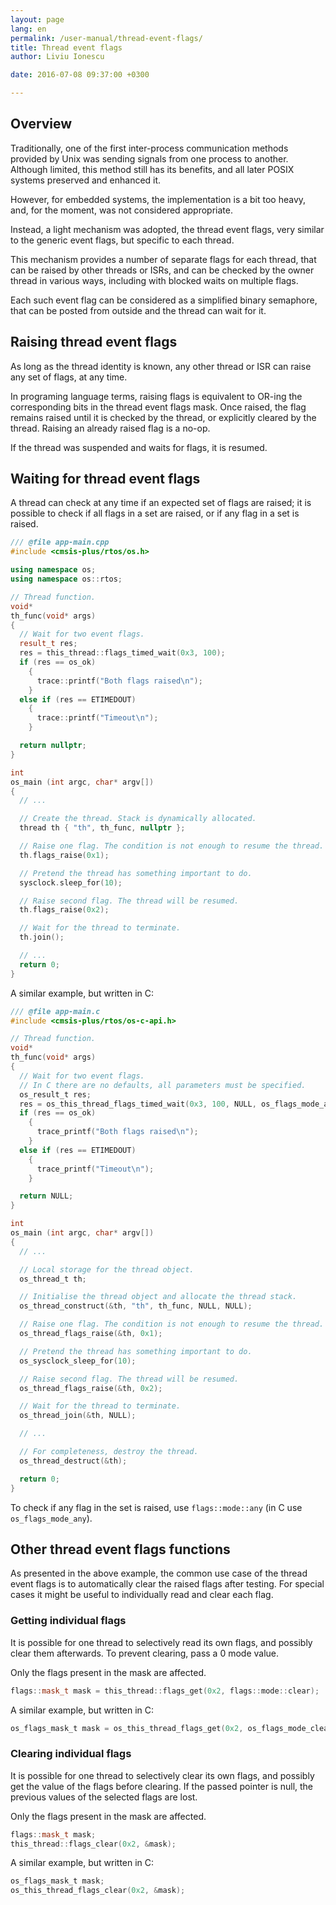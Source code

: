 ```yaml
---
layout: page
lang: en
permalink: /user-manual/thread-event-flags/
title: Thread event flags
author: Liviu Ionescu

date: 2016-07-08 09:37:00 +0300

---
```


## Overview

Traditionally, one of the first inter-process communication methods provided by Unix was sending signals from one process to another. Although limited, this method still has its benefits, and all later POSIX systems preserved and enhanced it.

However, for embedded systems, the implementation is a bit too heavy, and, for the moment, was not considered appropriate.

Instead, a light mechanism was adopted, the thread event flags, very similar to the generic event flags, but specific to each thread.

This mechanism provides a number of separate flags for each thread, that can be raised by other threads or ISRs, and can be checked by the owner thread in various ways, including with blocked waits on multiple flags.

Each such event flag can be considered as a simplified binary semaphore, that can be posted from outside and the thread can wait for it.

## Raising thread event flags

As long as the thread identity is known, any other thread or ISR can raise any set of flags, at any time.

In programing language terms, raising flags is equivalent to OR-ing the corresponding bits in the thread event flags mask. Once raised, the flag remains raised until it is checked by the thread, or explicitly cleared by the thread. Raising an already raised flag is a no-op.

If the thread was suspended and waits for flags, it is resumed.

## Waiting for thread event flags

A thread can check at any time if an expected set of flags are raised; it is possible to check if all flags in a set are raised, or if any flag in a set is raised.

``` c++
/// @file app-main.cpp
#include <cmsis-plus/rtos/os.h>

using namespace os;
using namespace os::rtos;

// Thread function.
void*
th_func(void* args)
{
  // Wait for two event flags.
  result_t res;
  res = this_thread::flags_timed_wait(0x3, 100);
  if (res == os_ok)
    {
      trace::printf("Both flags raised\n");
    }
  else if (res == ETIMEDOUT)
    {
      trace::printf("Timeout\n");
    }

  return nullptr;
}

int
os_main (int argc, char* argv[])
{
  // ...

  // Create the thread. Stack is dynamically allocated.
  thread th { "th", th_func, nullptr };

  // Raise one flag. The condition is not enough to resume the thread.
  th.flags_raise(0x1);

  // Pretend the thread has something important to do.
  sysclock.sleep_for(10);

  // Raise second flag. The thread will be resumed.
  th.flags_raise(0x2);

  // Wait for the thread to terminate.
  th.join();

  // ...
  return 0;
}
```

A similar example, but written in C:

``` c
/// @file app-main.c
#include <cmsis-plus/rtos/os-c-api.h>

// Thread function.
void*
th_func(void* args)
{
  // Wait for two event flags.
  // In C there are no defaults, all parameters must be specified.
  os_result_t res;
  res = os_this_thread_flags_timed_wait(0x3, 100, NULL, os_flags_mode_all | os_flags_mode_clear);
  if (res == os_ok)
    {
      trace_printf("Both flags raised\n");
    }
  else if (res == ETIMEDOUT)
    {
      trace_printf("Timeout\n");
    }

  return NULL;
}

int
os_main (int argc, char* argv[])
{
  // ...

  // Local storage for the thread object.
  os_thread_t th;

  // Initialise the thread object and allocate the thread stack.
  os_thread_construct(&th, "th", th_func, NULL, NULL);

  // Raise one flag. The condition is not enough to resume the thread.
  os_thread_flags_raise(&th, 0x1);

  // Pretend the thread has something important to do.
  os_sysclock_sleep_for(10);

  // Raise second flag. The thread will be resumed.
  os_thread_flags_raise(&th, 0x2);

  // Wait for the thread to terminate.
  os_thread_join(&th, NULL);

  // ...

  // For completeness, destroy the thread.
  os_thread_destruct(&th);

  return 0;
}
```

To check if any flag in the set is raised, use `flags::mode::any` (in C use `os_flags_mode_any`).

## Other thread event flags functions

As presented in the above example, the common use case of the thread event flags is to automatically clear the raised flags after testing. For special cases it might be useful to individually read and clear each flag.

### Getting individual flags

It is possible for one thread to selectively read its own flags, and possibly clear them afterwards. To prevent clearing, pass a 0 mode value.

Only the flags present in the mask are affected.

``` c++
flags::mask_t mask = this_thread::flags_get(0x2, flags::mode::clear);
```

A similar example, but written in C:

``` c
os_flags_mask_t mask = os_this_thread_flags_get(0x2, os_flags_mode_clear);
```

### Clearing individual flags

It is possible for one thread to selectively clear its own flags, and possibly get the value of the flags before clearing. If the passed pointer is null, the previous values of the selected flags are
lost.

Only the flags present in the mask are affected.

``` c++
flags::mask_t mask;
this_thread::flags_clear(0x2, &mask);
```

A similar example, but written in C:

``` c
os_flags_mask_t mask;
os_this_thread_flags_clear(0x2, &mask);
```
